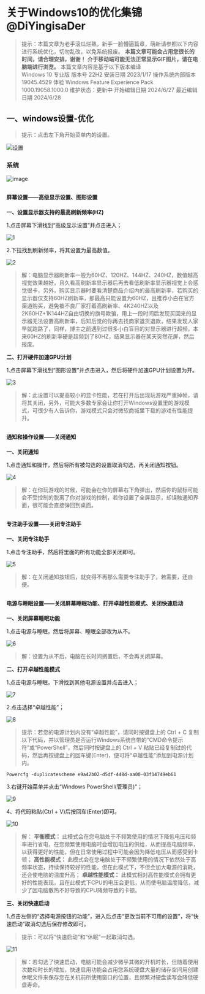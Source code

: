 # 关于Windows10的优化集锦 @DiYingisaDer 
> 提示：本篇文章为老手滚瓜烂熟，新手一脸懵逼篇章，萌新请参照以下内容进行系统优化，切勿乱改，以免系统报废。
**本篇文章可能会占用您很长的时间，请合理安排，谢谢！**
**介于移动端可能无法正常显示GIF图片，请在电脑端进行浏览。**
> 本篇文章内容是基于以下版本编译	
Windows 10 专业版
版本号	22H2
安装日期	‎2023/‎1/‎17
操作系统内部版本	19045.4529
体验	Windows Feature Experience Pack 1000.19058.1000.0
维护状态：更新中
开始编辑日期 2024/6/27
最近编辑日期 2024/6/28
##
## 一、windows设置-优化
> 提示：点击左下角开始菜单内的设置。

![设置](https://github.com/DiYingisaDer/zang_diying.github.io/assets/125773452/0188456f-4e70-4642-baa2-23c8fd342a9f)





### 系统
![image](https://github.com/DiYingisaDer/zang_diying.github.io/assets/125773452/fe98207c-5f26-4bb1-b8b8-39e28addd758)

##

#### 屏幕设置——高级显示设置、图形设置

**一、设置显示器支持的最高刷新频率(HZ)**

1.点击屏幕下滑找到“高级显示设置”并点击进入；

![1](https://github.com/DiYingisaDer/zang_diying.github.io/assets/125773452/e1f15801-c224-4b3a-a7be-d554c49d9b40)

2.下拉找到刷新频率，将其设置为最高数值。

![2](https://github.com/DiYingisaDer/zang_diying.github.io/assets/125773452/bc65ea6d-b331-4a75-9114-ff185e8f92ce)

> 解：电脑显示器刷新率一般为60HZ、120HZ、144HZ、240HZ，数值越高视觉效果越好，且久看高刷新率显示器后再去看低刷新率显示器视觉上会感觉很卡，另外，购买显示器时要看清楚商品介绍内的最高刷新率，若购买的显示器仅支持60HZ刷新率，那最高只能设置为60HZ，且推荐小白在官方渠道购买，避免被不良厂家打着高刷新率、4K240HZ以及2K60HZ+1K144HZ自由切换的旗号欺骗，用上一段时间后发现买回来的显示器无法设置高刷新率，后知后觉的你再去找商家退货退款，结果发现人家早就跑路了，同样，博主之前遇到过很多小白盲目的对显示器进行超频，本来60HZ的刷新率硬是超频到了80HZ，结果显示器在某天突然花屏，然后报废。

**二、打开硬件加速GPU计划**

1.点击屏幕下滑找到“图形设置”并点击进入，然后将硬件加速GPU计划设置为开。

![3](https://github.com/DiYingisaDer/zang_diying.github.io/assets/125773452/becc39d9-3251-44a7-980b-784c1b871b06)

> 解：此设置可以提高较小的显卡性能，若在打开后出现玩游戏严重掉帧，请将其关闭，另外，可能大多数专家会让你打开Windows设置里的游戏模式，可很少有人告诉你，游戏模式只会对微软商城里下载的游戏有性能提升。

##

#### 通知和操作设置——关闭通知

**一、关闭通知**

1.点击通知和操作，然后将所有被勾选的设置取消勾选，再关闭通知按钮。

![4](https://github.com/DiYingisaDer/zang_diying.github.io/assets/125773452/2d5bb267-29de-4e8d-9ef5-b514f758c3b9)

> 解：在你玩游戏的时候，可能会在你的屏幕右下角弹出，然后你的鼠标可能会不受控制的脱离了你对游戏的控制，若你设置了全屏显示，却误触通知界面，很可能会直接弹回到桌面。

##

#### 专注助手设置——关闭专注助手

**一、关闭专注助手**

1.点击专注助手，然后将里面的所有功能全部关闭即可。

![5](https://github.com/DiYingisaDer/zang_diying.github.io/assets/125773452/abdbfe82-d730-49cc-9391-b02d59ff1607)

> 解：在关闭通知按钮后，就变得不再那么需要专注助手了，若需要，还自便。

##

#### 电源与睡眠设置——关闭屏幕睡眠功能、打开卓越性能模式、关闭快速启动

**一、关闭屏幕睡眠功能**

1.点击电源与睡眠，然后将屏幕、睡眠全部改为从不。

![6](https://github.com/DiYingisaDer/zang_diying.github.io/assets/125773452/cc65751f-86ea-4cce-9b0a-c9b88946dfe0)

> 解：设置为从不后，电脑在长时间搁置后，不会再关闭屏幕。

**二、打开卓越性能模式**

1.点击电源与睡眠，下滑找到其他电源设置并点击进入；

![7](https://github.com/DiYingisaDer/zang_diying.github.io/assets/125773452/a10d05a6-a57a-45ec-9773-debaa3e49c7b)

2.点击选择“卓越性能”；

![8](https://github.com/DiYingisaDer/zang_diying.github.io/assets/125773452/e93df6c1-2431-4a61-9f98-a4e965966fa4)

> 提示：若您的电源计划内没有“卓越性能”，请同时按键盘上的 Ctrl + C 复制以下代码，并以管理员是否运行Windows系统自带的“CMD命令提示符”或“PowerShell”，然后同时按键盘上的  Ctrl + V 粘贴已经复制过的代码，然后再按键盘上的回车键(Enter)，便可将“卓越性能”添加到电源计划内。

```
Powercfg -duplicatescheme e9a42b02-d5df-448d-aa00-03f14749eb61
``` 

3.右键开始菜单并点击“Windows PowerShell(管理员)”；

![9](https://github.com/DiYingisaDer/zang_diying.github.io/assets/125773452/eb62291f-23f4-4410-ae3c-c2f8e7be2248)

4、将代码粘贴(Ctrl + V)后按回车(Enter)即可。

![10](https://github.com/DiYingisaDer/zang_diying.github.io/assets/125773452/4dc7eaa2-aef9-4cdb-ac9d-d4330f98985e)

> 解：
**平衡模式：** 
此模式会在您电脑处于不频繁使用的情况下降低电压和频率进行省电，在您频繁使用电脑时会增加电压的供给，从而提高电脑频率，以获得更好的性能，但在日常使用过程中可能会因为降低电压从而感受到卡顿；
**高性能模式：** 
此模式会在您电脑处于不频繁使用的情况下依然处于高频率状态，持续保持较好的性能，但在此模式下，不但会加大电源的消耗，还会使电脑的温度升高；
**卓越性能模式：** 
此模式相对高性能模式会拥有更好的性能表现，且在此模式下CPU的电压会更低，从而使电脑温度降低，减少了因电脑散热不好导致的CPU降频导致的卡顿。

**三、关闭快速启动**

1.点击左侧的“选择电源按钮的功能”，进入后点击“更改当前不可用的设置”，将“快速启动”取消勾选后保存修改即可。

> 提示：可以将“快速启动”和“休眠”一起取消勾选。

![11](https://github.com/DiYingisaDer/zang_diying.github.io/assets/125773452/00551368-442f-451f-b98f-fd5336702ce8)

> 解：若勾选了快速启动，电脑可能会减少微乎其微的开机时长，但随着使用次数和时长的增加，快速启用功能会占用您系统硬盘大量的储存空间用创建休眠文件来保存您在关机前所使用窗口的位置，且频繁对硬盘读写会降低硬盘寿命。